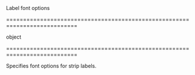 <!--**
/*-------------------------------------------
    Auto-generated file. Do not modify.
-------------------------------------------

**-->
<!--d-->Label font options<!--/d-->
===========================================================================
<!--type-->object<!--/type-->
===========================================================================

<!--shortDescription-->
Specifies font options for strip labels.
<!--/shortDescription-->

<!--fullDescription-->

<!--/fullDescription-->